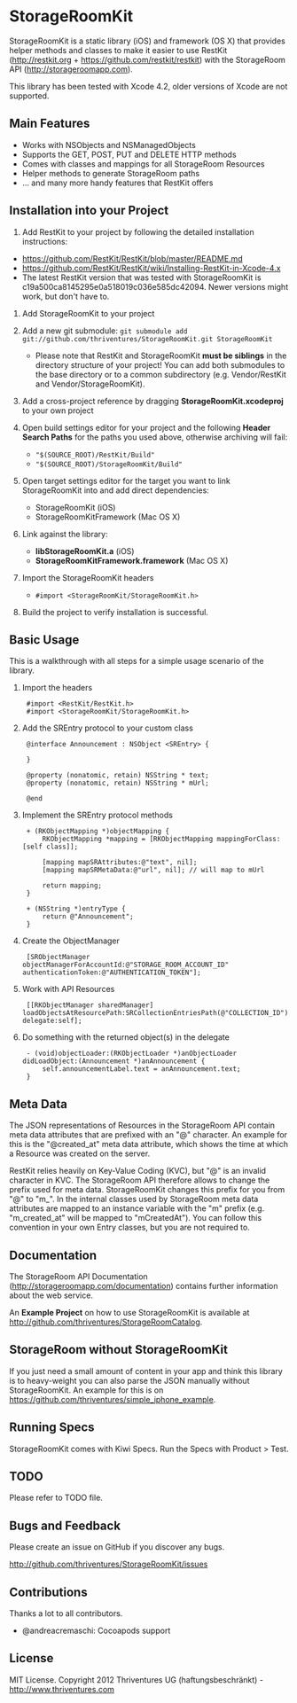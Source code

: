 StorageRoomKit
==============================

StorageRoomKit is a static library (iOS) and framework (OS X) that provides helper methods and classes to make it easier to use RestKit (http://restkit.org + https://github.com/restkit/restkit) with the StorageRoom API (http://storageroomapp.com).

This library has been tested with Xcode 4.2, older versions of Xcode are not supported.

Main Features
------------------------------

* Works with NSObjects and NSManagedObjects
* Supports the GET, POST, PUT and DELETE HTTP methods
* Comes with classes and mappings for all StorageRoom Resources
* Helper methods to generate StorageRoom paths
* ... and many more handy features that RestKit offers


Installation into your Project
------------------------------

1. Add RestKit to your project by following the detailed installation instructions:
  * https://github.com/RestKit/RestKit/blob/master/README.md
  * https://github.com/RestKit/RestKit/wiki/Installing-RestKit-in-Xcode-4.x
  * The latest RestKit version that was tested with StorageRoomKit is c19a500ca8145295e0a518019c036e585dc42094. Newer versions might work, but don't have to.
1. Add StorageRoomKit to your project
  1. Add a new git submodule: `git submodule add git://github.com/thriventures/StorageRoomKit.git StorageRoomKit`
  
      * Please note that RestKit and StorageRoomKit **must be siblings** in the directory structure of your project! You can add both submodules to the base directory or to a common subdirectory (e.g. Vendor/RestKit and Vendor/StorageRoomKit).
    
  1. Add a cross-project reference by dragging **StorageRoomKit.xcodeproj** to your own project
  1. Open build settings editor for your project and the following **Header Search Paths** for the paths you used above, otherwise archiving will fail:

      * `"$(SOURCE_ROOT)/RestKit/Build"`
      * `"$(SOURCE_ROOT)/StorageRoomKit/Build"`

  1. Open target settings editor for the target you want to link StorageRoomKit into and add direct dependencies:
  
      * StorageRoomKit (iOS)
      * StorageRoomKitFramework (Mac OS X)
      
  1. Link against the library:
  
      * **libStorageRoomKit.a** (iOS)
      * **StorageRoomKitFramework.framework** (Mac OS X)
      
  1. Import the StorageRoomKit headers
  
      * `#import <StorageRoomKit/StorageRoomKit.h>`
      
  1. Build the project to verify installation is successful.


Basic Usage
------------------------------


This is a walkthrough with all steps for a simple usage scenario of the library.

1. Import the headers

        #import <RestKit/RestKit.h>
        #import <StorageRoomKit/StorageRoomKit.h>

1. Add the SREntry protocol to your custom class

        @interface Announcement : NSObject <SREntry> {

        }

        @property (nonatomic, retain) NSString * text;
        @property (nonatomic, retain) NSString * mUrl;

        @end

1. Implement the SREntry protocol methods

        + (RKObjectMapping *)objectMapping {
            RKObjectMapping *mapping = [RKObjectMapping mappingForClass:[self class]];

            [mapping mapSRAttributes:@"text", nil];
            [mapping mapSRMetaData:@"url", nil]; // will map to mUrl

            return mapping;
        }

        + (NSString *)entryType {
            return @"Announcement";
        }

1. Create the ObjectManager

        [SRObjectManager objectManagerForAccountId:@"STORAGE_ROOM_ACCOUNT_ID" authenticationToken:@"AUTHENTICATION_TOKEN"];

1. Work with API Resources

        [[RKObjectManager sharedManager] loadObjectsAtResourcePath:SRCollectionEntriesPath(@"COLLECTION_ID") delegate:self];    

1. Do something with the returned object(s) in the delegate

        - (void)objectLoader:(RKObjectLoader *)anObjectLoader didLoadObject:(Announcement *)anAnnouncement {
            self.announcementLabel.text = anAnnouncement.text;
        }


Meta Data
------------------------------

The JSON representations of Resources in the StorageRoom API contain meta data attributes that are prefixed with an "@" character. An example for this is the 
"@created_at" meta data attribute, which shows the time at which a Resource was created on the server.

RestKit relies heavily on Key-Value Coding (KVC), but "@" is an invalid character in KVC. The StorageRoom API therefore allows to change the prefix used for 
meta data. StorageRoomKit changes this prefix for you from "@" to "m_". In the internal classes used by StorageRoom meta data attributes are mapped to an
instance variable with the "m" prefix (e.g. "m_created_at" will be mapped to "mCreatedAt"). You can follow this convention in your own Entry classes,
but you are not required to.

Documentation
------------------------------

The StorageRoom API Documentation (http://storageroomapp.com/documentation) contains further information about the web service.

An **Example Project** on how to use StorageRoomKit is available at http://github.com/thriventures/StorageRoomCatalog.


StorageRoom without StorageRoomKit
------------------------------

If you just need a small amount of content in your app and think this library is to heavy-weight you can also parse the JSON manually without StorageRoomKit. An example for this is on https://github.com/thriventures/simple_iphone_example.



Running Specs
------------------------------

StorageRoomKit comes with Kiwi Specs. Run the Specs with Product > Test.


TODO
------------------------------

Please refer to TODO file.


Bugs and Feedback
------------------------------

Please create an issue on GitHub if you discover any bugs.

http://github.com/thriventures/StorageRoomKit/issues

Contributions
------------------------------

Thanks a lot to all contributors.

- @andreacremaschi: Cocoapods support

License
------------------------------

MIT License. Copyright 2012 Thriventures UG (haftungsbeschränkt) - http://www.thriventures.com
